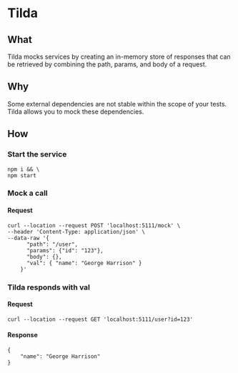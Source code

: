 # Tilda

## What
Tilda mocks services by creating an in-memory store of responses that can be retrieved by combining the path, params, and body of a request.

## Why
Some external dependencies are not stable within the scope of your tests. Tilda allows you to mock these dependencies.

## How
### Start the service
```
npm i && \
npm start
```

### Mock a call
#### Request
```
curl --location --request POST 'localhost:5111/mock' \
--header 'Content-Type: application/json' \
--data-raw '{
      "path": "/user",
      "params": {"id": "123"},
      "body": {},
      "val": { "name": "George Harrison" }
    }'
```

### Tilda responds with val
#### Request
```
curl --location --request GET 'localhost:5111/user?id=123'
```
#### Response
```
{
    "name": "George Harrison"
}
```
